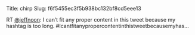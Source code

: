 Title: chirp
Slug: f6f5455ec3f5b938bc132bf8cd5eee13

RT <a href="http://twitter.com/jeffnoon">@jeffnoon</a>: I can’t fit any proper content in this tweet because my hashtag is too long. #Icantfitanypropercontentinthistweetbecausemyhas…
